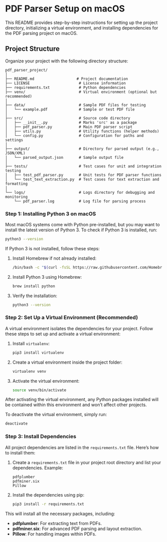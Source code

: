 # PDF Parser Setup on macOS

This README provides step-by-step instructions for setting up the project directory, initializing a virtual environment, and installing dependencies for the PDF parsing project on macOS.

## Project Structure

Organize your project with the following directory structure:

```plaintext
pdf_parser_project/
│
├── README.md                   # Project documentation
├── LICENSE                      # License information
├── requirements.txt             # Python dependencies
├── venv/                        # Virtual environment (optional but recommended)
│
├── data/                        # Sample PDF files for testing
│   └── example.pdf              # Sample or test PDF file
│
├── src/                         # Source code directory
│   ├── __init__.py              # Marks 'src' as a package
│   ├── pdf_parser.py            # Main PDF parser script
│   ├── utils.py                 # Utility functions (helper methods)
│   └── config.py                # Configuration for paths and settings
│
├── output/                      # Directory for parsed output (e.g., JSON/XML)
│   └── parsed_output.json       # Sample output file
│
├── tests/                       # Test cases for unit and integration testing
│   ├── test_pdf_parser.py       # Unit tests for PDF parser functions
│   └── test_text_extraction.py  # Test cases for text extraction and formatting
│
└── logs/                        # Logs directory for debugging and monitoring
    └── pdf_parser.log           # Log file for parsing process
```

### Step 1: Installing Python 3 on macOS

Most macOS systems come with Python pre-installed, but you may want to install the latest version of Python 3. To check if Python 3 is installed, run:

```bash
python3 --version
```

If Python 3 is not installed, follow these steps:

1. Install Homebrew if not already installed:
   ```bash
   /bin/bash -c "$(curl -fsSL https://raw.githubusercontent.com/Homebrew/install/HEAD/install.sh)"
   ```

2. Install Python 3 using Homebrew:
   ```bash
   brew install python
   ```

3. Verify the installation:
   ```bash
   python3 --version
   ```

### Step 2: Set Up a Virtual Environment (Recommended)

A virtual environment isolates the dependencies for your project. Follow these steps to set up and activate a virtual environment:

1. Install `virtualenv`:
   ```bash
   pip3 install virtualenv
   ```

2. Create a virtual environment inside the project folder:
   ```bash
   virtualenv venv
   ```

3. Activate the virtual environment:
   ```bash
   source venv/bin/activate
   ```

After activating the virtual environment, any Python packages installed will be contained within this environment and won’t affect other projects.

To deactivate the virtual environment, simply run:
```bash
deactivate
```

### Step 3: Install Dependencies

All project dependencies are listed in the `requirements.txt` file. Here’s how to install them:

1. Create a `requirements.txt` file in your project root directory and list your dependencies. Example:
   ```plaintext
   pdfplumber
   pdfminer.six
   Pillow
   ```

2. Install the dependencies using pip:
   ```bash
   pip3 install -r requirements.txt
   ```

This will install all the necessary packages, including:
- **pdfplumber**: For extracting text from PDFs.
- **pdfminer.six**: For advanced PDF parsing and layout extraction.
- **Pillow**: For handling images within PDFs.
